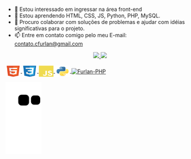 - 👀 Estou interessado em ingressar na área front-end
- 🌱 Estou aprendendo HTML, CSS, JS, Python, PHP, MySQL.
- 💞️ Procuro colaborar com soluções de problemas e ajudar com idéias significativas para o projeto.
- 📫 Entre em contato comigo pelo meu E-mail: contato.cfurlan@gmail.com

<div align="center">
  <a href="https://github.com/FurlanCaio">
  <img height="180em" src="https://github-readme-stats.vercel.app/api?username=FurlanCaio&show_icons=true&theme=tokyonight&include_all_commits=true&count_private=true"/>
  <img height="180em" src="https://github-readme-stats.vercel.app/api/top-langs/?username=FurlanCaio&layout=compact&langs_count=7&theme=tokyonight"/>
</div>

<div style="display: inline_block"><br>
  <img align="center" alt="Furlan-HTML" height="30" width="40" src="https://raw.githubusercontent.com/devicons/devicon/master/icons/html5/html5-original.svg">
    <img align="center" alt="Furlan-CSS" height="30" width="40" src="https://raw.githubusercontent.com/devicons/devicon/master/icons/css3/css3-original.svg">
  <img align="center" alt="Furlan-Js" height="30" width="40" src="https://raw.githubusercontent.com/devicons/devicon/master/icons/javascript/javascript-plain.svg">
  <img align="center" alt="Furlan-Python" height="30" width="40" src="https://raw.githubusercontent.com/devicons/devicon/master/icons/python/python-original.svg">
  <img align="center" alt="Furlan-PHP" height="40" width="50" src="https://cdn.jsdelivr.net/gh/devicons/devicon/icons/php/php-original.svg" />
</div>

![Snake animation](https://github.com/FurlanCaio/FurlanCaio/blob/output/github-contribution-grid-snake.svg)
